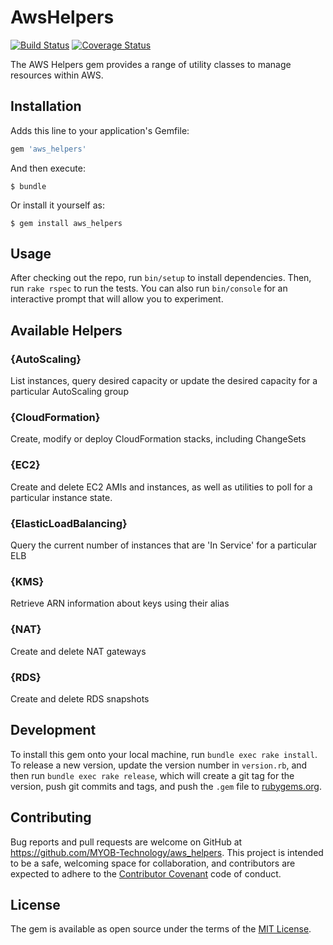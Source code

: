 # AwsHelpers

[![Build Status](https://travis-ci.org/MYOB-Technology/aws_helpers.png?branch=rewrite)](https://travis-ci.org/MYOB-Technology/aws_helpers)
[![Coverage Status](https://coveralls.io/repos/MYOB-Technology/aws_helpers/badge.svg?branch=rewrite&service=github)](https://coveralls.io/github/MYOB-Technology/aws_helpers?branch=rewrite)

The AWS Helpers gem provides a range of utility classes to manage resources within AWS.

## Installation

Adds this line to your application's Gemfile:

```ruby
gem 'aws_helpers'
```

And then execute:

    $ bundle

Or install it yourself as:

    $ gem install aws_helpers

## Usage

After checking out the repo, run `bin/setup` to install dependencies. Then, run `rake rspec` to run the tests. You can also run `bin/console` for an interactive prompt that will allow you to experiment.

## Available Helpers

### {AutoScaling}
List instances, query desired capacity or update the desired capacity for a particular AutoScaling group

### {CloudFormation}
Create, modify or deploy CloudFormation stacks, including ChangeSets

### {EC2}
Create and delete EC2 AMIs and instances, as well as utilities to poll for a particular instance state.

### {ElasticLoadBalancing}
Query the current number of instances that are 'In Service' for a particular ELB

### {KMS}
Retrieve ARN information about keys using their alias

### {NAT}
Create and delete NAT gateways

### {RDS}
Create and delete RDS snapshots

## Development

To install this gem onto your local machine, run `bundle exec rake install`. To release a new version, update the version number in `version.rb`, and then run `bundle exec rake release`, which will create a git tag for the version, push git commits and tags, and push the `.gem` file to [rubygems.org](https://rubygems.org).

## Contributing

Bug reports and pull requests are welcome on GitHub at https://github.com/MYOB-Technology/aws_helpers. This project is intended to be a safe, welcoming space for collaboration, and contributors are expected to adhere to the [Contributor Covenant](http://contributor-covenant.org) code of conduct.

## License

The gem is available as open source under the terms of the [MIT License](http://opensource.org/licenses/MIT).
